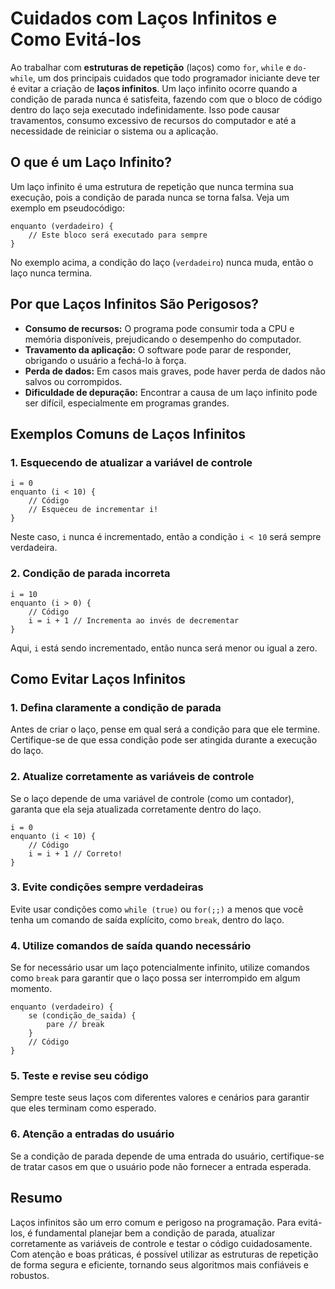 
# Cuidados com Laços Infinitos e Como Evitá-los

Ao trabalhar com **estruturas de repetição** (laços) como `for`, `while` e `do-while`, um dos principais cuidados que todo programador iniciante deve ter é evitar a criação de **laços infinitos**. Um laço infinito ocorre quando a condição de parada nunca é satisfeita, fazendo com que o bloco de código dentro do laço seja executado indefinidamente. Isso pode causar travamentos, consumo excessivo de recursos do computador e até a necessidade de reiniciar o sistema ou a aplicação.

## O que é um Laço Infinito?

Um laço infinito é uma estrutura de repetição que nunca termina sua execução, pois a condição de parada nunca se torna falsa. Veja um exemplo em pseudocódigo:

```pseudocode
enquanto (verdadeiro) {
    // Este bloco será executado para sempre
}
```

No exemplo acima, a condição do laço (`verdadeiro`) nunca muda, então o laço nunca termina.

## Por que Laços Infinitos São Perigosos?

- **Consumo de recursos:** O programa pode consumir toda a CPU e memória disponíveis, prejudicando o desempenho do computador.
- **Travamento da aplicação:** O software pode parar de responder, obrigando o usuário a fechá-lo à força.
- **Perda de dados:** Em casos mais graves, pode haver perda de dados não salvos ou corrompidos.
- **Dificuldade de depuração:** Encontrar a causa de um laço infinito pode ser difícil, especialmente em programas grandes.

## Exemplos Comuns de Laços Infinitos

### 1. Esquecendo de atualizar a variável de controle

```pseudocode
i = 0
enquanto (i < 10) {
    // Código
    // Esqueceu de incrementar i!
}
```

Neste caso, `i` nunca é incrementado, então a condição `i < 10` será sempre verdadeira.

### 2. Condição de parada incorreta

```pseudocode
i = 10
enquanto (i > 0) {
    // Código
    i = i + 1 // Incrementa ao invés de decrementar
}
```

Aqui, `i` está sendo incrementado, então nunca será menor ou igual a zero.

## Como Evitar Laços Infinitos

### 1. **Defina claramente a condição de parada**

Antes de criar o laço, pense em qual será a condição para que ele termine. Certifique-se de que essa condição pode ser atingida durante a execução do laço.

### 2. **Atualize corretamente as variáveis de controle**

Se o laço depende de uma variável de controle (como um contador), garanta que ela seja atualizada corretamente dentro do laço.

```pseudocode
i = 0
enquanto (i < 10) {
    // Código
    i = i + 1 // Correto!
}
```

### 3. **Evite condições sempre verdadeiras**

Evite usar condições como `while (true)` ou `for(;;)` a menos que você tenha um comando de saída explícito, como `break`, dentro do laço.

### 4. **Utilize comandos de saída quando necessário**

Se for necessário usar um laço potencialmente infinito, utilize comandos como `break` para garantir que o laço possa ser interrompido em algum momento.

```pseudocode
enquanto (verdadeiro) {
    se (condição_de_saida) {
        pare // break
    }
    // Código
}
```

### 5. **Teste e revise seu código**

Sempre teste seus laços com diferentes valores e cenários para garantir que eles terminam como esperado.

### 6. **Atenção a entradas do usuário**

Se a condição de parada depende de uma entrada do usuário, certifique-se de tratar casos em que o usuário pode não fornecer a entrada esperada.

## Resumo

Laços infinitos são um erro comum e perigoso na programação. Para evitá-los, é fundamental planejar bem a condição de parada, atualizar corretamente as variáveis de controle e testar o código cuidadosamente. Com atenção e boas práticas, é possível utilizar as estruturas de repetição de forma segura e eficiente, tornando seus algoritmos mais confiáveis e robustos.
```
